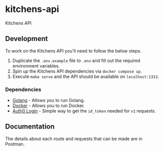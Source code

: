# kitchens-api
Kitchens API

## Development

To work on the Kitchens API you'll need to follow the below steps.

1. Duplicate the `.env.example` file to `.env` and fill out the required environment variables.
2. Spin up the Kitchens API dependencies via `docker compose up`.
3. Execute `make serve` and the API should be available on `localhost:1313`.

### Dependencies

* [Golang](https://formulae.brew.sh/formula/go) - Allows you to run Golang.
* [Docker](https://www.docker.com/products/docker-desktop/) - Allows you to run Docker.
* [Auth0 Login](https://github.com/auth0-samples/auth0-vue-samples/tree/master/01-Login) - Simple way to get the `id_token` needed for `v1` requests.

## Documentation

The details about each route and requests that can be made are in Postman.